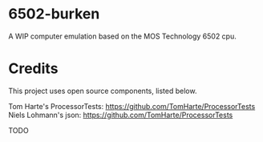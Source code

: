 # 6502-burken
A WIP computer emulation based on the MOS Technology 6502 cpu.

# Credits
This project uses open source components, listed below.

Tom Harte's ProcessorTests: https://github.com/TomHarte/ProcessorTests
Niels Lohmann's json: https://github.com/TomHarte/ProcessorTests

TODO

